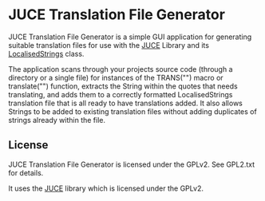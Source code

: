 # JUCE Translation File Generator #

JUCE Translation File Generator is a simple GUI application for generating suitable translation files for use with the [JUCE](http://www.rawmaterialsoftware.com/juce.php) Library and its [LocalisedStrings](http://www.rawmaterialsoftware.com/api/classLocalisedStrings.html) class. 

The application scans through your projects source code (through a directory or a single file) for instances of the TRANS("") macro or translate("") function, extracts the String within the quotes that needs translating, and adds them to a correctly formatted LocalisedStrings translation file that is all ready to have translations added. It also allows Strings to be added to existing translation files without adding duplicates of strings already within the file.

## License ##

JUCE Translation File Generator is licensed under the GPLv2. See GPL2.txt for details.

It uses the [JUCE](http://www.rawmaterialsoftware.com/juce.php) library which is licensed under the GPLv2. 
